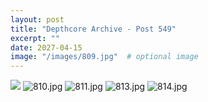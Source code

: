 ```yaml
---
layout: post
title: "Depthcore Archive - Post 549"
excerpt: ""
date: 2027-04-15
image: "/images/809.jpg"  # optional image
---
```


<img src="/images/809.jpg">
<img src="/images/810.jpg" alt="810.jpg"/>
<img src="/images/811.jpg" alt="811.jpg"/>
<img src="/images/813.jpg" alt="813.jpg"/>
<img src="/images/814.jpg" alt="814.jpg"/>
